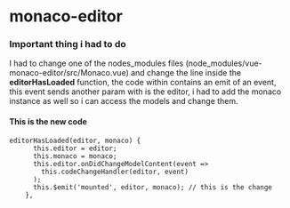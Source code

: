 # monaco-editor

### Important thing i had to do

I had to change one of the nodes_modules files (node_modules/vue-monaco-editor/src/Monaco.vue) and change the line inside the __editorHasLoaded__ function, the code within contains an emit of an event, this event sends another param with is the editor, i had to add the monaco instance as well so i can access the models and change them.


#### This is the new code
```
editorHasLoaded(editor, monaco) {
      this.editor = editor;
      this.monaco = monaco;
      this.editor.onDidChangeModelContent(event =>
        this.codeChangeHandler(editor, event)
      );
      this.$emit('mounted', editor, monaco); // this is the change
    },
```
